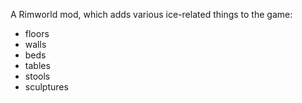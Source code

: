 A Rimworld mod, which adds various ice-related things to the game:
- floors
- walls
- beds
- tables
- stools
- sculptures
